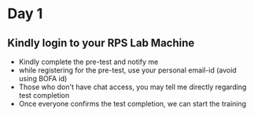 # Day 1

## Kindly login to your RPS Lab Machine
- Kindly complete the pre-test and notify me
- while registering for the pre-test, use your personal email-id (avoid using BOFA id)
- Those who don't have chat access, you may tell me directly regarding test completion
- Once everyone confirms the test completion, we can start the training
